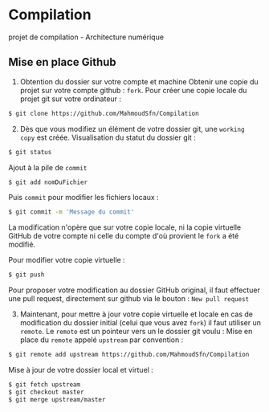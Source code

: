 # Compilation
projet de compilation - Architecture numérique


## Mise en place Github
1. Obtention du dossier sur votre compte et machine
Obtenir une copie du projet sur votre compte github : `fork`.
Pour créer une copie locale du projet git sur votre ordinateur :
```bash
$ git clone https://github.com/MahmoudSfn/Compilation
```

2. Dès que vous modifiez un élément de votre dossier git, une `working copy` est créée. 
Visualisation du statut du dossier git :
```bash
$ git status
```
Ajout à la pile de `commit` 
```bash
$ git add nomDuFichier
```
Puis `commit` pour modifier les fichiers locaux :
```bash
$ git commit -m 'Message du commit'
```
La modification n'opère que sur votre copie locale, ni la copie virtuelle GitHub de votre compte ni celle du compte d'où provient le `fork` a été modifié.

Pour modifier votre copie virtuelle :
```bash
$ git push
```
Pour proposer votre modification au dossier GitHub original, il faut effectuer une pull request, directement sur github via le bouton : `New pull request`

3. Maintenant, pour mettre à jour votre copie virtuelle et locale en cas de modification du dossier initial (celui que vous avez `fork`) il faut utiliser un `remote`. Le `remote` est un pointeur vers un le dossier git voulu :
Mise en place du `remote` appelé `upstream` par convention :
```bash
$ git remote add upstream https://github.com/MahmoudSfn/Compilation
```
Mise à jour de votre dossier local et virtuel :
```bash
$ git fetch upstream
$ git checkout master
$ git merge upstream/master
```
